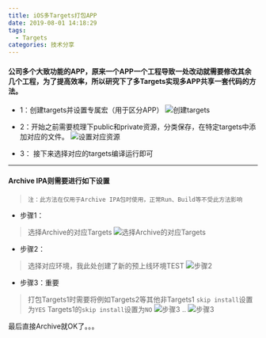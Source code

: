```yaml
---
title: iOS多Targets打包APP
date: 2019-08-01 14:18:29
tags:
  - Targets
categories: 技术分享
---
```


#### 公司多个大致功能的APP，原来一个APP一个工程导致一处改动就需要修改其余几个工程，为了提高效率，所以研究下了多Targets实现多APP共享一套代码的方法。
- 1：创建targets并设置专属宏（用于区分APP）
![创建targets](https://upload-images.jianshu.io/upload_images/2426604-459bd2d3befb96ca.png?imageMogr2/auto-orient/strip%7CimageView2/2/w/1240)

- 2：开始之前需要梳理下public和private资源，分类保存，在特定targets中添加对应的文件。
![设置对应资源](https://upload-images.jianshu.io/upload_images/2426604-9fc784c33b2de200.png?imageMogr2/auto-orient/strip%7CimageView2/2/w/1240)

- 3： 接下来选择对应的targets编译运行即可
----

#### Archive IPA则需要进行如下设置

>```注：此方法在仅用于Archive IPA包时使用，正常Run、Build等不受此方法影响```
- 步骤1：
>选择Archive的对应Targets
![选择Archive的对应Targets](https://upload-images.jianshu.io/upload_images/2426604-28f70cc838a394c2.png?imageMogr2/auto-orient/strip%7CimageView2/2/w/1240)
- 步骤2：
>选择对应环境，我此处创建了新的预上线环境TEST
![步骤2](https://upload-images.jianshu.io/upload_images/2426604-77d94b0dcd5eb8c4.png?imageMogr2/auto-orient/strip%7CimageView2/2/w/1240)
- 步骤3：重要
>打包Targets1时需要将例如Targets2等其他非Targets1 ```skip install```设置为```YES``` Targets1的```skip install```设置为```NO```
![步骤3](https://upload-images.jianshu.io/upload_images/2426604-3f35cc4e7dc14249.png?imageMogr2/auto-orient/strip%7CimageView2/2/w/1240)
>..
![步骤3](https://upload-images.jianshu.io/upload_images/2426604-dbfd6173f7eafc86.png?imageMogr2/auto-orient/strip%7CimageView2/2/w/1240)

最后直接Archive就OK了。。。


